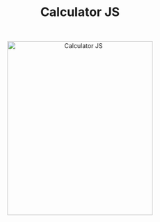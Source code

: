 <h1 align="center">Calculator JS</h1><br>
<p align="center">
<img src="https://cloud.githubusercontent.com/assets/12295765/21595805/44958046-d132-11e6-8eb7-ad4802c2bde8.png" width="334" height="400" alt="Calculator JS">
</p>



